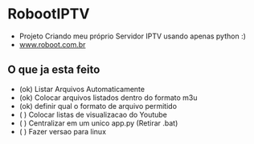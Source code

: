 # RobootIPTV
* Projeto Criando meu próprio Servidor IPTV usando apenas python :) 
* www.roboot.com.br

## O que ja esta feito

* (ok) Listar Arquivos Automaticamente
* (ok) Colocar arquivos listados dentro do formato m3u
* (ok) definir qual o formato de arquivo permitido
* (  ) Colocar listas de visualizacao do Youtube
* (  ) Centralizar em um unico app.py (Retirar .bat)
* (  ) Fazer versao para linux
